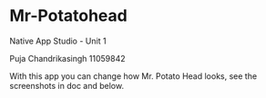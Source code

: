 # Mr-Potatohead
Native App Studio - Unit 1

Puja Chandrikasingh
11059842

With this app you can change how Mr. Potato Head looks, see the screenshots in doc and below.

